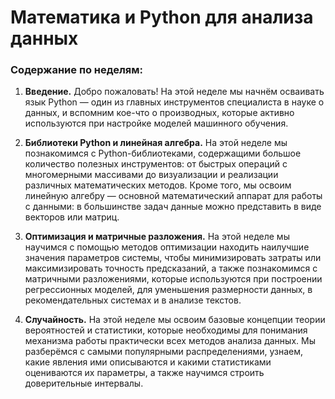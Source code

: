 # Математика и Python для анализа данных

### Содержание по неделям:
 1. **Введение.** Добро пожаловать! На этой неделе мы начнём осваивать язык Python — один из главных инструментов специалиста в науке о данных, и вспомним кое-что о производных, которые активно используются при настройке моделей машинного обучения.

 2. **Библиотеки Python и линейная алгебра.** На этой неделе мы познакомимся с Python-библиотеками, содержащими большое количество полезных инструментов: от быстрых операций с многомерными массивами до визуализации и реализации различных математических методов. Кроме того, мы освоим линейную алгебру — основной математический аппарат для работы с данными: в большинстве задач данные можно представить в виде векторов или матриц.

 3. **Оптимизация и матричные разложения.** На этой неделе мы научимся с помощью методов оптимизации находить наилучшие значения параметров системы, чтобы минимизировать затраты или максимизировать точность предсказаний, а также познакомимся с матричными разложениями, которые используются при построении регрессионных моделей, для уменьшения размерности данных, в рекомендательных системах и в анализе текстов.

 4. **Случайность.** На этой неделе мы освоим базовые концепции теории вероятностей и статистики, которые необходимы для понимания механизма работы практически всех методов анализа данных. Мы разберёмся с самыми популярными распределениями, узнаем, какие явления ими описываются и какими статистиками оцениваются их параметры, а также научимся строить доверительные интервалы.
